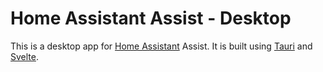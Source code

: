 # Home Assistant Assist - Desktop

This is a desktop app for [Home Assistant](https://www.home-assistant.io) Assist. It is built using [Tauri](https://tauri.app) and [Svelte](https://svelte.dev).
